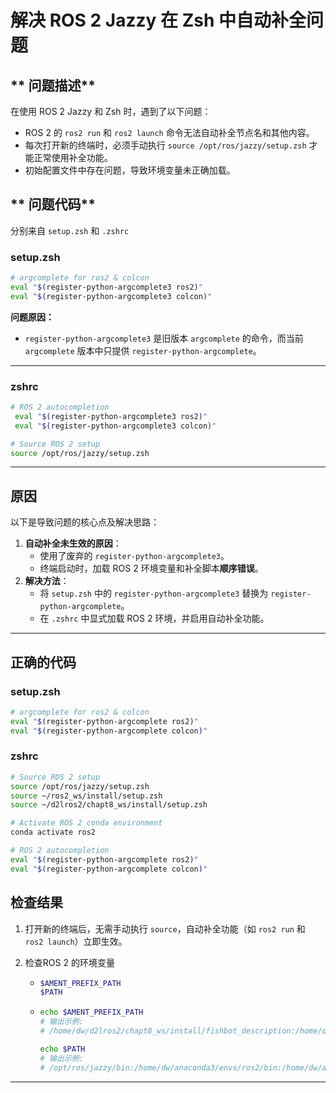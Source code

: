 # **解决 ROS 2 Jazzy 在 Zsh 中自动补全问题**

## ** 问题描述**

在使用 ROS 2 Jazzy 和 Zsh 时，遇到了以下问题：

- ROS 2 的 `ros2 run` 和 `ros2 launch` 命令无法自动补全节点名和其他内容。
- 每次打开新的终端时，必须手动执行 `source /opt/ros/jazzy/setup.zsh` 才能正常使用补全功能。
- 初始配置文件中存在问题，导致环境变量未正确加载。

## ** 问题代码**

分别来自 `setup.zsh` 和 `.zshrc`

### **setup.zsh**

```zsh
# argcomplete for ros2 & colcon
eval "$(register-python-argcomplete3 ros2)"
eval "$(register-python-argcomplete3 colcon)"
```

**问题原因：**

- `register-python-argcomplete3` 是旧版本 `argcomplete` 的命令，而当前 `argcomplete` 版本中只提供 `register-python-argcomplete`。

------

### **zshrc**

```zsh
# ROS 2 autocompletion
 eval "$(register-python-argcomplete3 ros2)"
 eval "$(register-python-argcomplete3 colcon)"

# Source ROS 2 setup
source /opt/ros/jazzy/setup.zsh
```

------

## **原因**

以下是导致问题的核心点及解决思路：

1. **自动补全未生效的原因**：
   - 使用了废弃的 `register-python-argcomplete3`。
   - 终端启动时，加载 ROS 2 环境变量和补全脚本**顺序错误**。
2. **解决方法**：
   - 将 `setup.zsh` 中的 `register-python-argcomplete3` 替换为 `register-python-argcomplete`。
   - 在 `.zshrc` 中显式加载 ROS 2 环境，并启用自动补全功能。

------

## **正确的代码**

### **setup.zsh**

```zsh
# argcomplete for ros2 & colcon
eval "$(register-python-argcomplete ros2)"
eval "$(register-python-argcomplete colcon)"
```

### **zshrc**

```zsh
# Source ROS 2 setup
source /opt/ros/jazzy/setup.zsh
source ~/ros2_ws/install/setup.zsh
source ~/d2lros2/chapt8_ws/install/setup.zsh

# Activate ROS 2 conda environment
conda activate ros2

# ROS 2 autocompletion
eval "$(register-python-argcomplete ros2)"
eval "$(register-python-argcomplete colcon)"
```

## **检查结果**



1. 打开新的终端后，无需手动执行 `source`，自动补全功能（如 `ros2 run` 和 `ros2 launch`）立即生效。

2. 检查ROS 2 的环境变量 

   - ```zsh
     $AMENT_PREFIX_PATH
     $PATH
     ```

   - ```zsh
     echo $AMENT_PREFIX_PATH
     # 输出示例:
     # /home/dw/d2lros2/chapt8_ws/install/fishbot_description:/home/dw/ros2_ws/install/my_robot_controller:/opt/ros/jazzy
     
     echo $PATH
     # 输出示例:
     # /opt/ros/jazzy/bin:/home/dw/anaconda3/envs/ros2/bin:/home/dw/anaconda3/condabin:...
     ```

------

